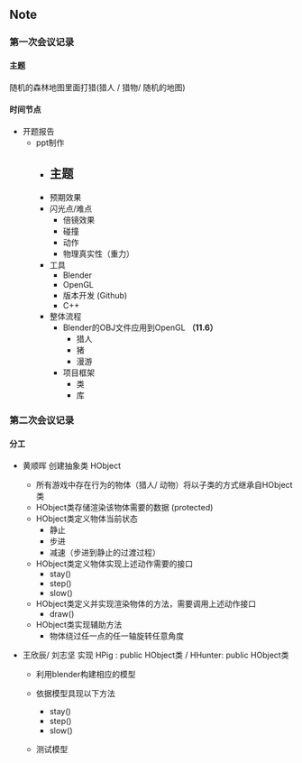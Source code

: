## Note

### 第一次会议记录



#### 主题

随机的森林地图里面打猎(猎人 / 猎物/ 随机的地图)



#### 时间节点

- 开题报告
  - ppt制作
    - 主题
      - 
    - 预期效果
    - 闪光点/难点
      - 倍镜效果
      - 碰撞
      - 动作
      - 物理真实性（重力）
    - 工具
      - Blender
      - OpenGL
      - 版本开发 (Github)
      - C++
    - 整体流程
      - Blender的OBJ文件应用到OpenGL **（11.6）**
        - 猎人
        - 猪
        - 漫游
      - 项目框架
        - 类
        - 库



### 第二次会议记录

#### 分工

- 黄顺晖 创建抽象类 HObject

  - 所有游戏中存在行为的物体（猎人/ 动物）将以子类的方式继承自HObject类
  - HObject类存储渲染该物体需要的数据 (protected)
  - HObject类定义物体当前状态
    - 静止
    - 步进
    - 减速（步进到静止的过渡过程）
  - HObject类定义物体实现上述动作需要的接口
    - stay()
    - step()
    - slow()
  - HObject类定义并实现渲染物体的方法，需要调用上述动作接口
    - draw()
  - HObject类实现辅助方法
    - 物体绕过任一点的任一轴旋转任意角度

- 王欣辰/ 刘志坚 实现 HPig : public HObject类 / HHunter: public HObject类 

  - 利用blender构建相应的模型

  - 依据模型具现以下方法

    - stay()
    - step()
    - slow()

  - 测试模型

    

  

  
